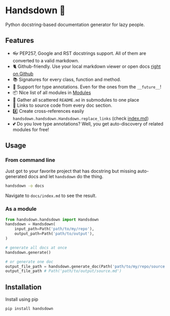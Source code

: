 # Handsdown 🙌

Python docstring-based documentation generator for lazy people.

## Features

- 👓 PEP257, Google and RST docstrings support. All of them are converted to a valid markdown.
- 🐈 Github-friendly. Use your local markdown viewer or open docs [right on Github](docs/index.md)
- 📚 Signatures for every class, function and method.
- 🚀 Support for type annotations. Even for the ones from the `__future__`!
- 📦 Nice list of all modules in [Modules](docs/index.md#modules)
- 🔎 Gather all scattered `README.md` in submodules to one place
- 🚧 Links to source code from every doc section.
- #️⃣ Create cross-references easily `handsdown.handsdown.Handsdown.replace_links` (check [index.md](docs/index.md#features))
- 💕 Do you love type annotations? Well, you get auto-discovery of related modules for free!

## Usage

### From command line

Just got to your favorite project that has docstring but missing auto-generated docs and let `handsdown` do the thing.

```bash
handsdown -o docs
```

Navigate to `docs/index.md` to see the result.

### As a module

```python
from handsdown.handsdown import Handsdown
handsdown = Handsdown(
    input_path=Path('path/to/my/repo'),
    output_path=Path('path/to/output'),
)

# generate all docs at once
handsdown.generate()

# or generate one doc
output_file_path = handsdown.generate_doc(Path('path/to/my/repo/source.py'))
output_file_path # Path('path/to/output/source.md')
```

## Installation

Install using pip

```bash
pip install handsdown
```